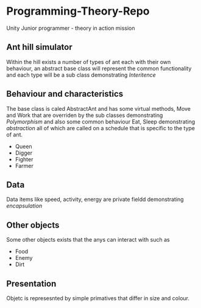 # Programming-Theory-Repo
Unity Junior programmer - theory in action mission

## Ant hill simulator
Within the hill exists a number of types of ant each with their own behaviour, an abstract base class will represent the common functionality and each type will be a sub class demonstrating *Interitence*

## Behaviour and characteristics
The base class is caled AbstractAnt and has some virtual methods, Move and Work that are overriden by the sub classes demonstrating *Polymorphism* and also some common behaviour Eat, Sleep demonstrating *abstraction* all of which are called on a schedule that is specific to the type of ant.

* Queen
* Digger
* Fighter
* Farmer

## Data
Data items like speed, activity, energy are private fieldd demonstrating *encapsulation*

## Other objects
Some other objects exists that the anys can interact with such as
* Food
* Enemy
* Dirt

## Presentation
Objetc is represesnted by simple primatives that differ in size and colour.